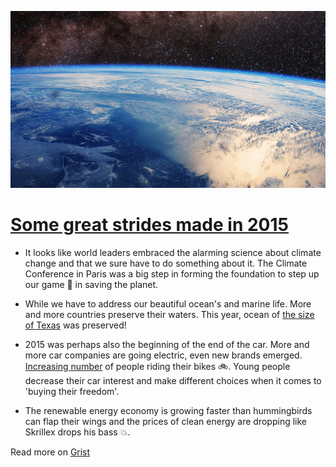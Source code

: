 ![earth](2016-01-02-29-earth.jpg)

# [Some great strides made in 2015](http://grist.org/climate-energy/heres-the-good-news-about-earth-from-this-year/)

* It looks like world leaders embraced the alarming science about climate change and that we sure have to do something about it. The Climate Conference in Paris was a big step in forming the foundation to step up our game 💪 in saving the planet.

* While we have to address our beautiful ocean's and marine life. More and more countries preserve their waters. This year, ocean of [the size of Texas](http://bit.ly/1Tvi7bd) was preserved!

* 2015 was perhaps also the beginning of the end of the car. More and more car companies are going electric, even new brands emerged. [Increasing number](http://www.bikeleague.org/commutingdata) of people riding their bikes 🚲. Young people decrease their car interest and make different choices when it comes to 'buying their freedom'.

* The renewable energy economy is growing faster than hummingbirds can flap their wings and the prices of clean energy are dropping like Skrillex drops his bass 💥.

Read more on [Grist](http://grist.org/climate-energy/heres-the-good-news-about-earth-from-this-year/)
